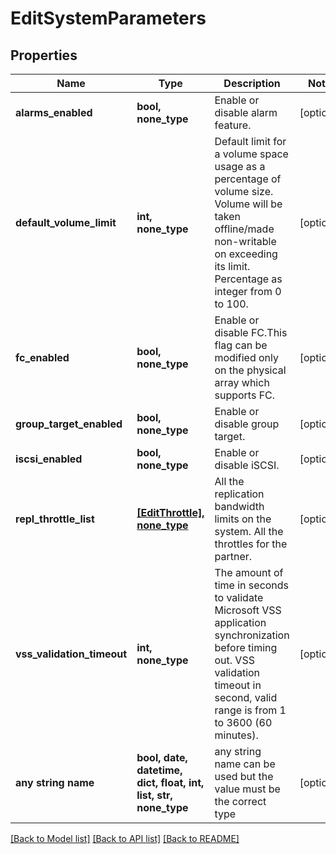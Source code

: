 # EditSystemParameters


## Properties
Name | Type | Description | Notes
------------ | ------------- | ------------- | -------------
**alarms_enabled** | **bool, none_type** | Enable or disable alarm feature. | [optional] 
**default_volume_limit** | **int, none_type** | Default limit for a volume space usage as a percentage of volume size. Volume will be taken offline/made non-writable on exceeding its limit. Percentage as integer from 0 to 100. | [optional] 
**fc_enabled** | **bool, none_type** | Enable or disable FC.This flag can be modified only on the physical array which supports FC. | [optional] 
**group_target_enabled** | **bool, none_type** | Enable or disable group target. | [optional] 
**iscsi_enabled** | **bool, none_type** | Enable or disable iSCSI. | [optional] 
**repl_throttle_list** | [**[EditThrottle], none_type**](EditThrottle.md) | All the replication bandwidth limits on the system. All the throttles for the partner. | [optional] 
**vss_validation_timeout** | **int, none_type** | The amount of time in seconds to validate Microsoft VSS application synchronization before timing out. VSS validation timeout in second, valid range is from 1 to 3600 (60 minutes). | [optional] 
**any string name** | **bool, date, datetime, dict, float, int, list, str, none_type** | any string name can be used but the value must be the correct type | [optional]

[[Back to Model list]](../README.md#documentation-for-models) [[Back to API list]](../README.md#documentation-for-api-endpoints) [[Back to README]](../README.md)


